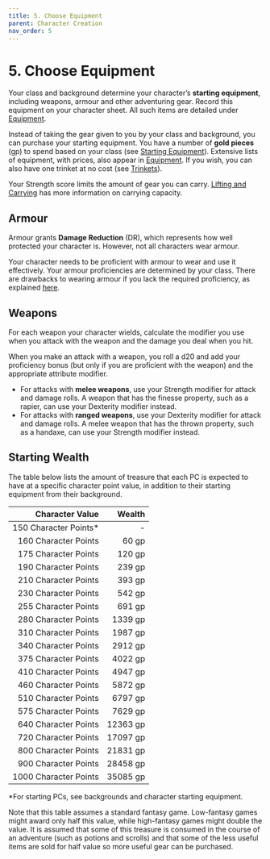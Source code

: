 ```yaml
---
title: 5. Choose Equipment
parent: Character Creation
nav_order: 5
---
```


# 5. Choose Equipment

Your class and background determine your character’s **starting equipment**, including weapons, armour and other adventuring gear. Record this equipment on your character sheet. All such items are detailed under [Equipment](http://stormchaserroleplaying.com/stormchaserRPG/Equipment/).

Instead of taking the gear given to you by your class and background, you can purchase your starting equipment. You have a number of **gold pieces** (gp) to spend based on your class (see [Starting Equipment](http://stormchaserroleplaying.com/stormchaserRPG/Equipment/StartingEquipment/)). Extensive lists of equipment, with prices, also appear in [Equipment](http://stormchaserroleplaying.com/stormchaserRPG/Equipment/). If you wish, you can also have one trinket at no cost (see [Trinkets](http://stormchaserroleplaying.com/stormchaserRPG/Equipment/StartingEquipment/#trinkets)).

Your Strength score limits the amount of gear you can carry. [Lifting and Carrying](http://stormchaserroleplaying.com/stormchaserRPG/UsingAbilityScores/UsingEachAbility/Strength/#lifting-and-carrying) has more information on carrying capacity.

## Armour
Armour grants **Damage Reduction** (DR), which represents how well protected your character is. However, not all characters wear armour.

Your character needs to be proficient with armour to wear and use it effectively. Your armour proficiencies are determined by your class. There are drawbacks to wearing armour if you lack the required proficiency, as explained [here](http://stormchaserroleplaying.com/stormchaserRPG/Equipment/ArmourandShields/ArmourProficiency/).

## Weapons
For each weapon your character wields, calculate the modifier you use when you attack with the weapon and the damage you deal when you hit.

When you make an attack with a weapon, you roll a d20 and add your proficiency bonus (but only if you are proficient with the weapon) and the appropriate attribute modifier.

* For attacks with **melee weapons**, use your Strength modifier for attack and damage rolls. A weapon that has the finesse property, such as a rapier, can use your Dexterity modifier instead.
* For attacks with **ranged weapons**, use your Dexterity modifier for attack and damage rolls. A melee weapon that has the thrown property, such as a handaxe, can use your Strength modifier instead.

## Starting Wealth
The table below lists the amount of treasure that each PC is expected to have at a specific character point value, in addition to their starting equipment from their background.

| Character Value | Wealth |
|----------------:|-------:|
| 150 Character Points* | - |
| 160 Character Points  | 60 gp |
| 175 Character Points  | 120 gp |
| 190 Character Points  | 239 gp |
| 210 Character Points  | 393 gp |
| 230 Character Points  | 542 gp |
| 255 Character Points  | 691 gp |
| 280 Character Points  | 1339 gp |
| 310 Character Points  | 1987 gp |
| 340 Character Points  | 2912 gp |
| 375 Character Points  | 4022 gp |
| 410 Character Points  | 4947 gp |
| 460 Character Points  | 5872 gp |
| 510 Character Points  | 6797 gp |
| 575 Character Points  | 7629 gp |
| 640 Character Points  | 12363 gp |
| 720 Character Points  | 17097 gp |
| 800 Character Points  | 21831 gp |
| 900 Character Points  | 28458 gp |
| 1000 Character Points | 35085 gp |

*For starting PCs, see backgrounds and character starting equipment.

Note that this table assumes a standard fantasy game. Low-fantasy games might award only half this value, while high-fantasy games might double the value. It is assumed that some of this treasure is consumed in the course of an adventure (such as potions and scrolls) and that some of the less useful items are sold for half value so more useful gear can be purchased.
